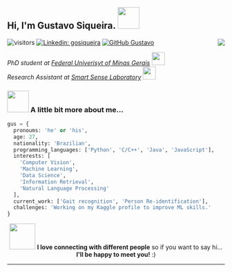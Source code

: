 <h2> Hi, I'm Gustavo Siqueira. <img src="https://media.giphy.com/media/108JHWB1hruZnq/giphy.gif" width="50"></h2>
<img align="right" src="https://media.giphy.com/media/lP8xu5t2DLGG045H8F/giphy.gif">

![visitors](https://visitor-badge.glitch.me/badge?page_id=page.id)
[![Linkedin: gosiqueira](https://img.shields.io/badge/-gosiqueira-blue?style=flat-square&logo=Linkedin&logoColor=white&link=https://www.linkedin.com/in/gosiqueira/)](https://www.linkedin.com/in/gosiqueira/)
[![GitHub Gustavo](https://img.shields.io/github/followers/gosiqueira?label=follow&style=social)](https://github.com/gosiqueira)

<p><em>PhD student at <a href="http://www.ufmg.br">Federal Univerisyt of Minas Gerais</a> <img src="https://media.giphy.com/media/fYSnHlufseco8Fh93Z/giphy.gif" width="30"></br>Research Assistant at <a href="http://smartsenselab.dcc.ufmg.br/en/">Smart Sense Laboratory</a> <img src="https://media.giphy.com/media/WUlplcMpOCEmTGBtBW/giphy.gif" width="30"> 
</em></p>


### <img src="https://media.giphy.com/media/h7cJVfe1YhqhJnCcM3/giphy.gif" width="50"> A little bit more about me...  

```python
gus = {
  pronoums: 'he' or 'his',
  age: 27,
  nationality: 'Brazilian',
  programming_languages: ['Python', 'C/C++', 'Java', 'JavaScript'],
  interests: [
    'Computer Vision',
    'Machine Learning',
    'Data Science',
    'Information Retrieval',
    'Natural Language Processing'
  ],
  current_work: ['Gait recognition', 'Person Re-identification'],
  challenges: 'Working on my Kaggle profile to improve ML skills.'
}
```

<p align="center"><img src="https://media.giphy.com/media/AaUd9dZs5y8qk/giphy.gif" width="60"> <b>I love connecting with different people</b> so if you want to say hi...
<b>I'll be happy to meet you!</b> :)</p>

---
